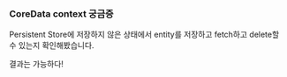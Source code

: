 ### CoreData context 궁금증

Persistent Store에 저장하지 않은 상태에서 entity를 저장하고 fetch하고 delete할 수 있는지 확인해봤습니다.

결과는 가능하다!
